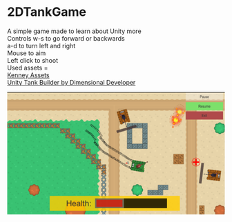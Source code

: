 # 2DTankGame  
A simple game made to learn about Unity more  
                                            Controls w-s to go forward or backwards  
                                            a-d to turn left and right  
                                            Mouse to aim  
                                            Left click to shoot  
                                            Used assets =  
                                            [Kenney Assets](https://kenney.nl/)  
                                            [Unity Tank Builder by Dimensional Developer](https://assetstore.unity.com/packages/templates/packs/2d-tank-builder-178991)
                                           

![GameScreenshot](https://github.com/anilmeister/2DTankGame/blob/e45a39ddfc89024ddd49079f51fd9a2a7a522bb4/screenshot.png) 
